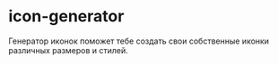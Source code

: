 # icon-generator
 Генератор иконок поможет тебе создать свои собственные иконки различных размеров и стилей.
